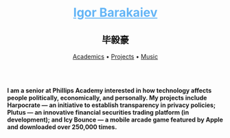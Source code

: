 <p align="center">
  <h1 align="center"><a href="https://igor.fyi/" style="color: #64b5f6">Igor Barakaiev</a></h1>
  <h2 align="center">毕毅豪</h2>
  <p align="center">
    <a href="#academics">Academics</a>
    •
    <a href="#projects">Projects</a>
    •
    <a href="#music">Music</a>
  </p>
</p>
<br>
<br>

**I am a senior at Phillips Academy interested in how technology affects people politically, economically, and personally. My projects include Harpocrate — an initiative to establish transparency in privacy policies; Plutus — an innovative financial securities trading platform (in development); and Icy Bounce — a mobile arcade game featured by Apple and downloaded over 250,000 times.**

